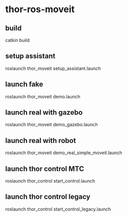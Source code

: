 # thor-ros-moveit

## build
catkin build

## setup assistant
roslaunch thor_moveit setup_assistant.launch

## launch fake
roslaunch thor_moveit demo.launch

## launch real with gazebo
roslaunch thor_moveit demo_gazebo.launch

## launch real with robot
roslaunch thor_moveit demo_real_simple_moveit.launch

## launch thor control MTC
roslaunch thor_control start_control.launch

## launch thor control legacy
roslaunch thor_control start_control_legacy.launch





